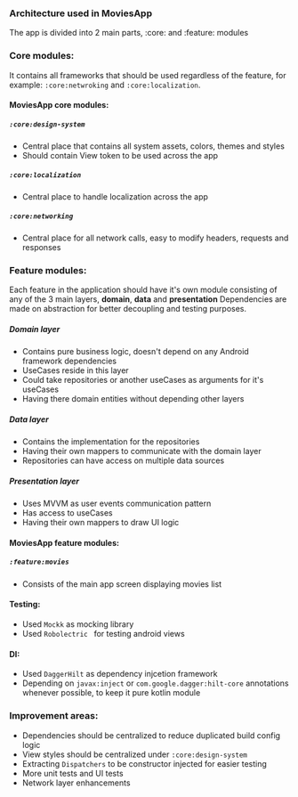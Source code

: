 ### Architecture used in MoviesApp
The app is divided into 2 main parts, :core: and :feature: modules

### Core modules:
It contains all frameworks that should be used regardless of the feature, for example: `:core:netwroking` and `:core:localization`.

#### MoviesApp core modules:
##### `:core:design-system`
- Central place that contains all system assets, colors, themes and styles
- Should contain View token to be used across the app

##### `:core:localization`
- Central place to handle localization across the app

##### `:core:networking`
- Central place for all network calls, easy to modify headers, requests and responses

### Feature modules:
Each feature in the application should have it's own module consisting of any of the 3 main layers, **domain**, **data** and **presentation**
Dependencies are made on abstraction for better decoupling and testing purposes.

##### Domain layer
- Contains pure business logic, doesn't depend on any Android framework dependencies
- UseCases reside in this layer
- Could take repositories or another useCases as arguments for it's useCases
- Having there domain entities without depending other layers

##### Data layer
- Contains the implementation for the repositories
- Having their own mappers to communicate with the domain layer
- Repositories can have access on multiple data sources

##### Presentation layer
- Uses MVVM as user events communication pattern
- Has access to useCases
- Having their own mappers to draw UI logic

#### MoviesApp feature modules:
##### `:feature:movies`
- Consists of the main app screen displaying movies list

#### Testing:
- Used `Mockk` as mocking library
- Used `Robolectric ` for testing android views

#### DI:
- Used `DaggerHilt` as dependency injcetion framework
- Depending on `javax:inject` or `com.google.dagger:hilt-core` annotations whenever possible, to keep it pure kotlin module

### Improvement areas:
- Dependencies should be centralized to reduce duplicated build config logic
- View styles should be centralized under `:core:design-system`
- Extracting `Dispatchers` to be constructor injected for easier testing
- More unit tests and UI tests
- Network layer enhancements

